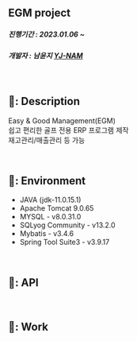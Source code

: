 ## EGM project
##### 진행기간 : 2023.01.06 ~ 
##### 개발자 : 남윤지 [YJ-NAM](https://github.com/YJ-NAM)

<br/>

## 🤖: Description
Easy & Good Management(EGM) <br/>
쉽고 편리한 골프 전용 ERP 프로그램 제작 <br/>
재고관리/매출관리 등 가능


<br/>

## 🤖: Environment

- JAVA (jdk-11.0.15.1)
- Apache Tomcat 9.0.65
- MYSQL - v8.0.31.0
- SQLyog Community - v13.2.0
- Mybatis - v3.4.6
- Spring Tool Suite3 - v3.9.17

<br/>

## 🤖: API

<br/>

## 🤖: Work




